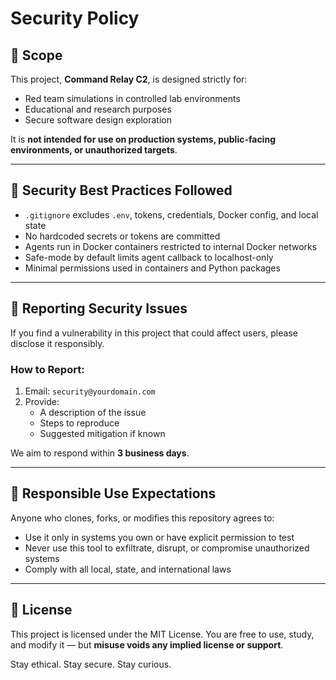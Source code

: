 # Security Policy

## 🧭 Scope

This project, **Command Relay C2**, is designed strictly for:
- Red team simulations in controlled lab environments
- Educational and research purposes
- Secure software design exploration

It is **not intended for use on production systems, public-facing environments, or unauthorized targets**.

---

## 🔐 Security Best Practices Followed

- `.gitignore` excludes `.env`, tokens, credentials, Docker config, and local state
- No hardcoded secrets or tokens are committed
- Agents run in Docker containers restricted to internal Docker networks
- Safe-mode by default limits agent callback to localhost-only
- Minimal permissions used in containers and Python packages

---

## 📣 Reporting Security Issues

If you find a vulnerability in this project that could affect users, please disclose it responsibly.

### How to Report:
1. Email: `security@yourdomain.com`
2. Provide:
   - A description of the issue
   - Steps to reproduce
   - Suggested mitigation if known

We aim to respond within **3 business days**.

---

## 🤖 Responsible Use Expectations

Anyone who clones, forks, or modifies this repository agrees to:
- Use it only in systems you own or have explicit permission to test
- Never use this tool to exfiltrate, disrupt, or compromise unauthorized systems
- Comply with all local, state, and international laws

---

## 📄 License

This project is licensed under the MIT License. You are free to use, study, and modify it — but **misuse voids any implied license or support**.

Stay ethical. Stay secure. Stay curious.
